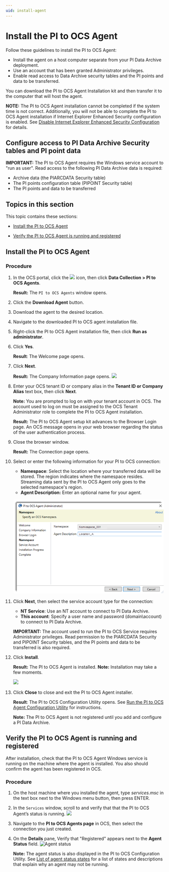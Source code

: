 ```yaml
---
uid: install-agent
---
```


# Install the PI to OCS Agent

Follow these guidelines to install the PI to OCS Agent:

* Install the agent on a host computer separate from your PI Data Archive deployment.
* Use an account that has been granted Administrator privileges.
* Enable read access to Data Archive security tables and the PI points and data to be transferred.

You can download the PI to OCS Agent Installation kit and then transfer it to the computer that will host the agent.

**NOTE:** The PI to OCS Agent installation cannot be completed if the system time is not correct. Additionally, you will not be able to complete the PI to OCS Agent installation if Internet Explorer Enhanced Security configuration is enabled. See [Disable Internet Explorer Enhanced Security Configuration](xref:disable-ie-security) for details. 

## Configure access to PI Data Archive Security tables and PI point data

**IMPORTANT:** The PI to OCS Agent requires the Windows service account to "run as user". Read access to the following PI Data Archive data is required:

* Archive data (the PIARCDATA Security table)
* The PI points configuration table (PIPOINT Security table)
* The PI points and data to be transferred

## Topics in this section

This topic contains these sections:

* [Install the PI to OCS Agent](#install-the-pi-to-ocs-agent)

* [Verify the PI to OCS Agent is running and registered](#verify-the-pi-to-ocs-agent-is-running-and-registered)


## Install the PI to OCS Agent

### Procedure

1. In the OCS portal, click the ![ ](../../images/waffle-button.png) icon, then click **Data Collection > PI to OCS Agents**.

   **Result:** The `PI to OCS Agents` window opens.
2. Click the **Download Agent** button.
3. Download the agent to the desired location.
4. Navigate to the downloaded PI to OCS agent installation file.
5. Right-click the PI to OCS Agent installation file, then click **Run as administrator**.
6. Click **Yes**.

   **Result**: The Welcome page opens.
7. Click **Next**.

   **Result:** The Company Information page opens.
   ![](../../images/agent-co-info.png)
8. Enter your OCS tenant ID or company alias in the **Tenant ID or Company Alias** text box, then click **Next**.

    **Note:** You are prompted to log on with your tenant account in OCS.  The account used to log on must be assigned to the OCS Tenant Administrator role to complete the PI to OCS Agent installation.

    **Result:** The PI to OCS Agent setup kit advances to the Browser Login page. An OCS message opens in your web browser regarding the status of the user authentication process. 
9. Close the browser window.

    **Result:** The Connection page opens.

10. Select or enter the following information for your PI to OCS connection:

    *  **Namespace**: Select the location where your transferred data will be stored. The region indicates where the namespace resides. Streaming data sent by the PI to OCS Agent only goes to the selected namespace's region.
    * **Agent Description:** Enter an optional name for your agent.

    ![](../../images/agent-namespace.png)

11. Click **Next**, then select the service account type for the connection:

    * **NT Service**: Use an NT account to connect to PI Data Archive.
    * **This account**: Specify a user name and password (domain\account) to connect to PI Data Archive.

    **IMPORTANT:** The account used to run the PI to OCS Service requires Administrator privileges. Read permission to the PIARCDATA Security and PIPOINT Security tables, and the PI points and data to be transferred is also required.

12. Click **Install**.

    **Result:** The PI to OCS Agent is installed.
    **Note:** Installation may take a few moments.

    ![](../../images/agent-complete.png)

13. Click **Close** to close and exit the PI to OCS Agent installer.
    
    **Result**: The PI to OCS Configuration Utility opens. See [Run the PI to OCS Agent Configuration Utility](xref:pi-to-ocs-utility) for instructions.

    **Note:** The PI to OCS Agent is not registered until you add and configure a PI Data Archive.

## Verify the PI to OCS Agent is running and registered

After installation, check that the PI to OCS Agent Windows service is running on the machine where the agent is installed. You also should confirm the agent has been registered in OCS.

### Procedure

1. On the host machine where you installed the agent, type *services.msc* in the text box next to the Windows menu button, then press ENTER.
2. In the `Services` window, scroll to and verify that that the PI to OCS Agent’s status is running.
![](../../images/services-window.png)
3. Navigate to the **PI to OCS Agents page** in OCS, then select the connection you just created. 
4. On the **Details** pane, Verify that "Registered" appears next to the **Agent Status** field.
![Agent status](../../images/details-pane.png)

   **Note:**  The agent status is also displayed in the PI to OCS Configuration Utility.  See [List of agent status states](xref:pi-to-ocs-utility#list-of-agent-status-states) for a list of states and descriptions that explain why an agent may not be running.